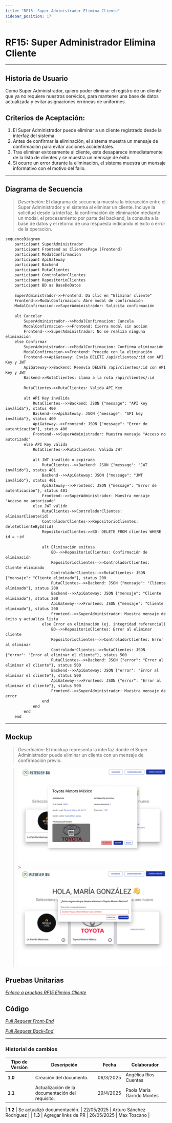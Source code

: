 ```yaml
---
title: "RF15: Super Administrador Elimina Cliente"
sidebar_position: 17
---
```


# RF15: Super Administrador Elimina Cliente

---

## Historia de Usuario

Como Super Administrador, quiero poder eliminar el registro de un cliente que ya no requiere nuestros servicios, para mantener una base de datos actualizada y evitar asignaciones erróneas de uniformes.

## **Criterios de Aceptación:**

1. El Super Administrador puede eliminar a un cliente registrado desde la interfaz del sistema.
2. Antes de confirmar la eliminación, el sistema muestra un mensaje de confirmación para evitar acciones accidentales.
3. Tras eliminar exitosamente al cliente, este desaparece inmediatamente de la lista de clientes y se muestra un mensaje de éxito.
4. Si ocurre un error durante la eliminación, el sistema muestra un mensaje informativo con el motivo del fallo.

---

## **Diagrama de Secuencia**

> _Descripción_: El diagrama de secuencia muestra la interacción entre el Super Administrador y el sistema al eliminar un cliente. Incluye la solicitud desde la interfaz, la confirmación de eliminación mediante un modal, el procesamiento por parte del backend, la consulta a la base de datos y el retorno de una respuesta indicando el éxito o error de la operación.

```mermaid
sequenceDiagram
    participant SuperAdministrador
    participant Frontend as ClientesPage (Frontend)
    participant ModalConfirmacion
    participant ApiGateway
    participant Backend
    participant RutaClientes
    participant ControladorClientes
    participant RepositorioClientes
    participant BD as BaseDeDatos

    SuperAdministrador->>Frontend: Da clic en "Eliminar cliente"
    Frontend->>ModalConfirmacion: Abre modal de confirmación
    ModalConfirmacion->>SuperAdministrador: Solicita confirmación

    alt Cancelar
        SuperAdministrador-->>ModalConfirmacion: Cancela
        ModalConfirmacion-->>Frontend: Cierra modal sin acción
        Frontend-->>SuperAdministrador: No se realiza ninguna eliminación
    else Confirmar
        SuperAdministrador-->>ModalConfirmacion: Confirma eliminación
        ModalConfirmacion->>Frontend: Procede con la eliminación
        Frontend->>ApiGateway: Envía DELETE /api/clientes/:id con API Key y JWT
        ApiGateway->>Backend: Reenvía DELETE /api/clientes/:id con API Key y JWT
        Backend->>RutaClientes: Llama a la ruta /api/clientes/:id

        RutaClientes->>RutaClientes: Valida API Key

        alt API Key inválida
            RutaClientes-->>Backend: JSON {"message": "API key inválida"}, status 400
            Backend-->>ApiGateway: JSON {"message": "API key inválida"}, status 400
            ApiGateway-->>Frontend: JSON {"message": "Error de autenticación"}, status 400
            Frontend-->>SuperAdministrador: Muestra mensaje "Acceso no autorizado"
        else API Key válida
            RutaClientes->>RutaClientes: Valida JWT

            alt JWT inválido o expirado
                RutaClientes-->>Backend: JSON {"message": "JWT inválido"}, status 401
                Backend-->>ApiGateway: JSON {"message": "JWT inválido"}, status 401
                ApiGateway-->>Frontend: JSON {"message": "Error de autenticación"}, status 401
                Frontend-->>SuperAdministrador: Muestra mensaje "Acceso no autorizado"
            else JWT válido
                RutaClientes->>ControladorClientes: eliminarCliente(id)
                ControladorClientes->>RepositorioClientes: deleteClienteById(id)
                RepositorioClientes->>BD: DELETE FROM clientes WHERE id = :id

                alt Eliminación exitosa
                    BD-->>RepositorioClientes: Confirmación de eliminación
                    RepositorioClientes-->>ControladorClientes: Cliente eliminado
                    ControladorClientes-->>RutaClientes: JSON {"mensaje": "Cliente eliminado"}, status 200
                    RutaClientes-->>Backend: JSON {"mensaje": "Cliente eliminado"}, status 200
                    Backend-->>ApiGateway: JSON {"mensaje": "Cliente eliminado"}, status 200
                    ApiGateway-->>Frontend: JSON {"mensaje": "Cliente eliminado"}, status 200
                    Frontend-->>SuperAdministrador: Muestra mensaje de éxito y actualiza lista
                else Error en eliminación (ej. integridad referencial)
                    BD-->>RepositorioClientes: Error al eliminar cliente
                    RepositorioClientes-->>ControladorClientes: Error al eliminar
                    ControladorClientes-->>RutaClientes: JSON {"error": "Error al eliminar el cliente"}, status 500
                    RutaClientes-->>Backend: JSON {"error": "Error al eliminar el cliente"}, status 500
                    Backend-->>ApiGateway: JSON {"error": "Error al eliminar el cliente"}, status 500
                    ApiGateway-->>Frontend: JSON {"error": "Error al eliminar el cliente"}, status 500
                    Frontend-->>SuperAdministrador: Muestra mensaje de error
                end
            end
        end
    end
```

---

## **Mockup**

> _Descripción_: El mockup representa la interfaz donde el Super Administrador puede eliminar un cliente con un mensaje de confirmación previo.

> ![Interfaz de eliminar cliente](imagenes/RF15EliminaCliente1.png) > ![Interfaz de confirmación de eliminar cliente](imagenes/RF15EliminaCliente2.png)

## **Pruebas Unitarias**

_<u>[Enlace a pruebas RF15 Elimina Cliente](https://docs.google.com/spreadsheets/d/1NLGwGrGA5PVOEzLaqxa8Ts1D_Ng3QzzqNKWJYUzxD-M/edit?usp=sharing)</u>_

## **Código**

_<u>[Pull Request Front-End](https://github.com/CodeAnd-Co/Frontend-Text-Lines/pull/41)</u>_

_<u>[Pull Request Back-End](https://github.com/CodeAnd-Co/Backend-textiles/pull/73)</u>_

---

### Historial de cambios

| **Tipo de Versión** | **Descripción**                                  | **Fecha** | **Colaborador**            |
| ------------------- | ------------------------------------------------ | --------- | -------------------------- |
| **1.0**             | Creación del documento.                          | 06/3/2025 | Angélica Rios Cuentas      |
| **1.1**             | Actualización de la documentación del requisito. | 29/4/2025 | Paola María Garrido Montes |

| **1.2** | Se actualizó documentación. | 22/05/2025 | Arturo Sánchez Rodríguez |
| **1.3** | Agregar links de PR | 26/05/2025 | Max Toscano |
